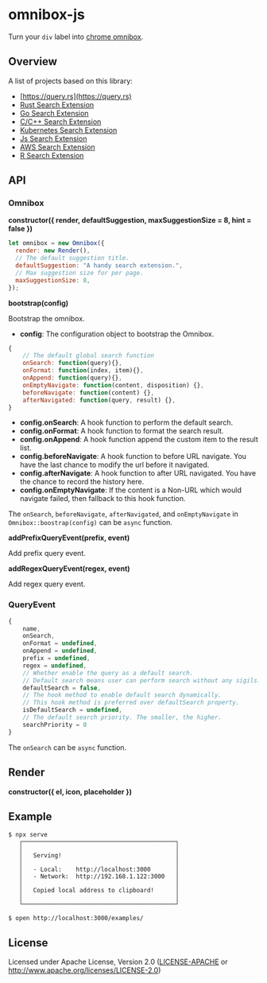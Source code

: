 # omnibox-js

Turn your `div` label into [chrome omnibox](https://developer.chrome.com/docs/extensions/reference/api/omnibox).

## Overview

A list of projects based on this library:

- [https://query.rs](https://query.rs)
- [Rust Search Extension](https://github.com/huhu/rust-search-extension)
- [Go Search Extension](https://github.com/huhu/go-search-extension)
- [C/C++ Search Extension](https://github.com/huhu/cpp-search-extension)
- [Kubernetes Search Extension](https://github.com/huhu/k8s-search-extension)
- [Js Search Extension](https://github.com/huhu/js-search-extension)
- [AWS Search Extension](https://github.com/pitkley/aws-search-extension)
- [R Search Extension](https://github.com/ShixiangWang/r-search-extension)

## API

### Omnibox

**constructor({ render, defaultSuggestion, maxSuggestionSize = 8, hint = false })**

```js
let omnibox = new Omnibox({
  render: new Render(),
  // The default suggestion title.
  defaultSuggestion: "A handy search extension.",
  // Max suggestion size for per page.
  maxSuggestionSize: 8,
});
```

**bootstrap(config)**

Bootstrap the omnibox.

- **config**: The configuration object to bootstrap the Omnibox.

```js
{
    // The default global search function
    onSearch: function(query){},
    onFormat: function(index, item){},
    onAppend: function(query){},
    onEmptyNavigate: function(content, disposition) {},
    beforeNavigate: function(content) {},
    afterNavigated: function(query, result) {},
}
```

- **config.onSearch**: A hook function to perform the default search.
- **config.onFormat**: A hook function to format the search result.
- **config.onAppend**: A hook function append the custom item to the result list.
- **config.beforeNavigate**: A hook function to before URL navigate. You have the last chance to modify the url before it navigated.
- **config.afterNavigate**: A hook function to after URL navigated. You have the chance to record the history here.
- **config.onEmptyNavigate**: If the content is a Non-URL which would navigate failed, then fallback to this hook function.

The `onSearch`, `beforeNavigate`, `afterNavigated`, and `onEmptyNavigate` in `Omnibox::boostrap(config)` can be `async` function.

**addPrefixQueryEvent(prefix, event)**

Add prefix query event.

**addRegexQueryEvent(regex, event)**

Add regex query event.

### QueryEvent

```js
{
    name,
    onSearch,
    onFormat = undefined,
    onAppend = undefined,
    prefix = undefined,
    regex = undefined,
    // Whether enable the query as a default search.
    // Default search means user can perform search without any sigils.
    defaultSearch = false,
    // The hook method to enable default search dynamically.
    // This hook method is preferred over defaultSearch property.
    isDefaultSearch = undefined,
    // The default search priority. The smaller, the higher.
    searchPriority = 0
}
```

The `onSearch` can be `async` function.

## Render

**constructor({ el, icon, placeholder })**

## Example

```
$ npx serve
   ┌───────────────────────────────────────────┐
   │                                           │
   │   Serving!                                │
   │                                           │
   │   - Local:    http://localhost:3000       │
   │   - Network:  http://192.168.1.122:3000   │
   │                                           │
   │   Copied local address to clipboard!      │
   │                                           │
   └───────────────────────────────────────────┘

$ open http://localhost:3000/examples/
```

## License

Licensed under Apache License, Version 2.0 ([LICENSE-APACHE](LICENSE-APACHE) or http://www.apache.org/licenses/LICENSE-2.0)
